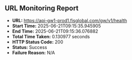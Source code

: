 ## URL Monitoring Report

- **URL:** https://api-gw1-prod1.fisglobal.com/gw/v1/health
- **Start Time:** 2025-06-21T09:15:35.945905
- **End Time:** 2025-06-21T09:15:36.076882
- **Total Time Taken:** 0.130977 seconds
- **HTTP Status Code:** 200
- **Status:** Success
- **Failure Reason:** N/A

